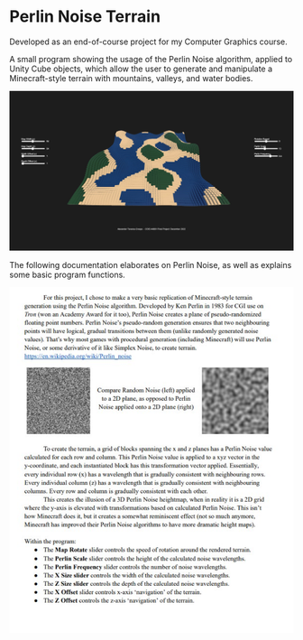 # Perlin Noise Terrain
Developed as an end-of-course project for my Computer Graphics course. 

A small program showing the usage of the Perlin Noise algorithm, applied to Unity Cube objects, which allow the user to generate and manipulate a Minecraft-style terrain with mountains, valleys, and water bodies. 

![My Image](images/MainUI.jpg)

The following documentation elaborates on Perlin Noise, as well as explains some basic program functions. 

![My Image](images/ReportWriteUp.jpg)
